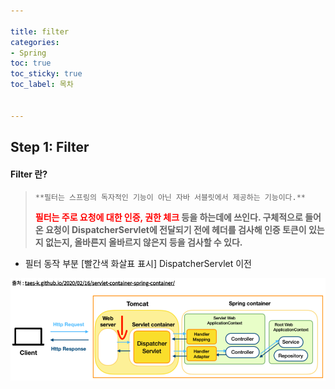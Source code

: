 ```yaml
---

title: filter
categories:
- Spring
toc: true
toc_sticky: true
toc_label: 목차


---
```


## Step 1:  Filter 

#### Filter 란? 

> `**필터는 스프링의 독자적인 기능이 아닌 자바 서블릿에서 제공하는 기능이다.**` 
>
> **<span style=color:red;>필터는 주로 요청에 대한 인증, 권한 체크</span> 등을 하는데에 쓰인다. 구체적으로 들어온 요청이 DispatcherServlet에 전달되기 전에 헤더를 검사해 인증 토큰이 있는지 없는지, 올바른지 올바르지 않은지 등을 검사할 수 있다.**



* 필터 동작 부분 [빨간색 화살표 표시]  DispatcherServlet 이전

![image-20211029172122146](../../assets/images/2021-10-29-filter/image-20211029172122146.png)

